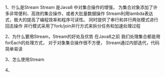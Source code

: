 1、什么是Stream
Stream 是Java8 中对集合操作的增强，
为集合对象添加了许多非常便利、高效的集合操作，或者大批量数据操作
Stream利用lambda表达式，极大的提高了编程效率和程序可读性。
同时提供了串行和并行两张模式进行回击操作
并行模式采用了fork/join并行方式来拆分任务和加速处理过程


2、为什么要用Stream，Stream的好处及优势
在Java8之前 我们处理集合都是用forEach的处理方式，
对于对象集合操作很不方便，
Stream通过内部迭代，代码简单易读


3、怎么使用Stream


4、